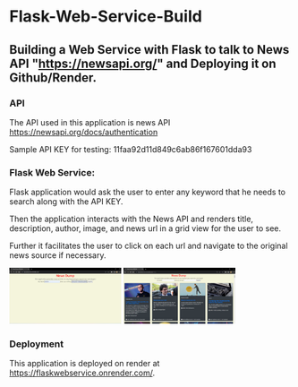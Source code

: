 # Flask-Web-Service-Build

## Building a Web Service with Flask to talk to News API "https://newsapi.org/" and Deploying it on Github/Render.

### API

The API used in this application is news API https://newsapi.org/docs/authentication

Sample API KEY for testing: 11faa92d11d849c6ab86f167601dda93

### Flask Web Service:

Flask application would ask the user to enter any keyword that he needs to search along with the API KEY.

Then the application interacts with the News API and renders title, description, author, image, and news url in a grid view for the user to see.

Further it facilitates the user to click on each url and navigate to the original news source if necessary.

<img src="images/front-end.png" width="200px" height= "100px">

<img src="images/search-results.png" width="200px" height= "100px">

### Deployment

This application is deployed on render at https://flaskwebservice.onrender.com/.

